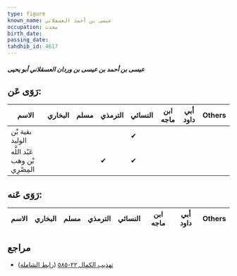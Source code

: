 ```yaml
---
type: figure
known_name: عيسى بن أحمد العسقلاني
occupation: محدث
birth_date:
passing_date:
tahdhib_id: 4617
---
```

##### عيسى بن أحمد بن عيسى بن وردان العسقلاني أبو يحيى

## رَوَى عَن:
| الاسم                          | البخاري | مسلم | الترمذي | النسائي | ابن ماجه | أبي داود | Others |
| ------------------------------ | ------- | ---- | ------- | ------- | -------- | -------- | ------ |
| بقية بْن الوليد                |         |      |         | ✔       |          |          |        |
| عَبْد اللَّه بْن وهب المِصْرِي |         |      | ✔       | ✔       |          |          |        |
## رَوَى عَنه:
| الاسم | البخاري | مسلم | الترمذي | النسائي | ابن ماجه | أبي داود | Others |
| ----- | ------- | ---- | ------- | ------- | -------- | -------- | ------ |
## مراجع
- [تهذيب الكمال ٢٢-٥٨٥](obsidian://open?vault=Tahdhib-al-Kamal&file=Figures/٤٦١٧-عيسى%20بن%20أحمد%20بن%20عيسى%20بن%20وردان%20العسقلاني%20أبو%20يحيى) ([رابط الشاملة](https://shamela.ws/book/3722/11838))
